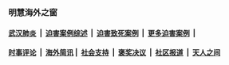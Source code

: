 
### 明慧海外之窗

####  [武汉肺炎](indexes/365.md?t=02131300) &nbsp;|&nbsp;  [迫害案例综述](indexes/328.md?t=02131300) &nbsp;|&nbsp; [迫害致死案例](indexes/277.md?t=02131300)  &nbsp;|&nbsp; [更多迫害案例](indexes/81.md?t=02131300)  &nbsp;|&nbsp; 
####  [时事评论](indexes/19.md?t=02131300) &nbsp;|&nbsp; [海外简讯](indexes/245.md?t=02131300)&nbsp;|&nbsp;  [社会支持](indexes/140.md?t=02131300) &nbsp;|&nbsp; [褒奖决议](indexes/282.md?t=02131300) &nbsp;|&nbsp; [社区报道](indexes/91.md?t=02131300)  &nbsp;|&nbsp; [天人之间](indexes/78.md?t=02131300) 

